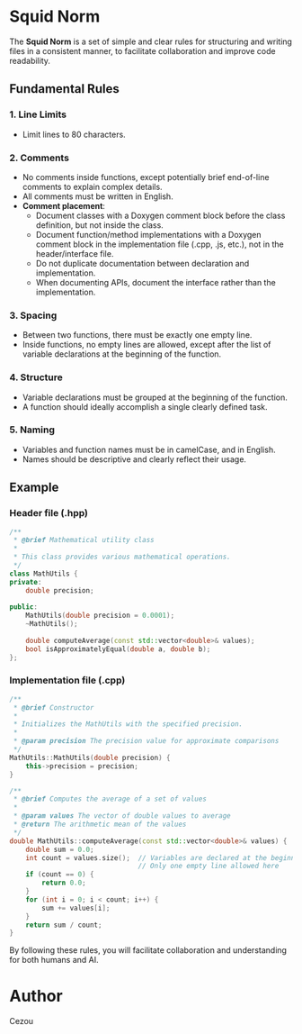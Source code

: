 # Squid Norm

The **Squid Norm** is a set of simple and clear rules for structuring 
and writing files in a consistent manner, to facilitate collaboration 
and improve code readability.

## Fundamental Rules

### 1. Line Limits
- Limit lines to 80 characters.

### 2. Comments
- No comments inside functions, except potentially brief end-of-line 
  comments to explain complex details.
- All comments must be written in English.
- **Comment placement**:
  - Document classes with a Doxygen comment block before the class definition, 
    but not inside the class.
  - Document function/method implementations with a Doxygen comment block in 
    the implementation file (.cpp, .js, etc.), not in the header/interface file.
  - Do not duplicate documentation between declaration and implementation.
  - When documenting APIs, document the interface rather than the implementation.

### 3. Spacing
- Between two functions, there must be exactly one empty line.
- Inside functions, no empty lines are allowed, except after the list of 
  variable declarations at the beginning of the function.

### 4. Structure
- Variable declarations must be grouped at the beginning of the function.
- A function should ideally accomplish a single clearly defined task.

### 5. Naming
- Variables and function names must be in camelCase, and in English.
- Names should be descriptive and clearly reflect their usage.

## Example

### Header file (.hpp)

```cpp
/**
 * @brief Mathematical utility class
 * 
 * This class provides various mathematical operations.
 */
class MathUtils {
private:
    double precision;
    
public:
    MathUtils(double precision = 0.0001);
    ~MathUtils();
    
    double computeAverage(const std::vector<double>& values);
    bool isApproximatelyEqual(double a, double b);
};
```

### Implementation file (.cpp)

```cpp
/**
 * @brief Constructor
 * 
 * Initializes the MathUtils with the specified precision.
 * 
 * @param precision The precision value for approximate comparisons
 */
MathUtils::MathUtils(double precision) {
    this->precision = precision;
}

/**
 * @brief Computes the average of a set of values
 * 
 * @param values The vector of double values to average
 * @return The arithmetic mean of the values
 */
double MathUtils::computeAverage(const std::vector<double>& values) {
    double sum = 0.0;
    int count = values.size();  // Variables are declared at the beginning
                                // Only one empty line allowed here
    if (count == 0) {
        return 0.0;
    }
    for (int i = 0; i < count; i++) {
        sum += values[i];
    }
    return sum / count;
}
```

By following these rules, you will facilitate collaboration and understanding
for both humans and AI.

# Author

Cezou